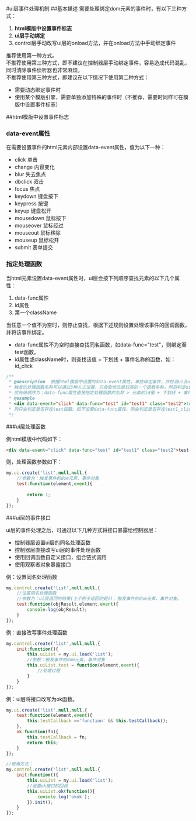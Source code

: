 #ui层事件处理机制
##基本描述
需要处理绑定dom元素的事件时，有以下三种方式：

1. **html模版中设置事件标志** 
2. **ui层手动绑定**
3. control层手动改写ui层的onload方法，并在onload方法中手动绑定事件

推荐使用第一种方式。<br>
不推荐使用第三种方式，即不建议在控制器层手动绑定事件，容易造成代码混乱，同时清除事件侦听器也非常麻烦。<br>
不推荐使用第三种方式，即建议在以下情况下使用第二种方式：

* 需要动态绑定事件时
* 使用某个模版引擎，需要单独添加特殊的事件时（不推荐，需要时同样可在模版中设置事件标志）

##html模版中设置事件标志

### data-event属性

在需要设置事件的html元素内部设置data-event属性，值为以下一种：

* click 单击
* change 内容变化
* blur 失去焦点
* dbclick 双击
* focus 焦点
* keydown 键盘按下
* keypress 按键
* keyup 键盘松开
* mousedown 鼠标按下
* mouseover 鼠标经过
* mouseout 鼠标移除
* mouseup 鼠标松开
* submit 表单提交

### 指定处理函数

当html元素设置data-event属性时，ui层会按下列顺序查找元素的以下几个属性：

1. data-func属性
2. id属性
3. 第一个className

当任意一个值不为空时，则停止查找，根据下述规则设置处理该事件的回调函数，并将该事件绑定。

* data-func属性不为空时直接查找同名函数，如data-func="test"，则绑定至test函数。
* id属性或className时，则查找该值 + 下划线 + 事件名称的函数，如：id_click

```js
/**
 * @description  根据html模版中设置的data-event属性，单独绑定事件，并检测ui及ui绑定的model对象中是否存在对应的处理函数。<br>
 * 触发的处理函数名称可以通过3种方式设置，只会取优先级较高的一个函数名称，然后判定ui层是否存在该处理函数，然后判定model层是否存在该处理函数。<br>
 * 优先级顺序为：data-func属性直接指定处理函数的名称 > 元素的id值 + 下划线 + 事件类别  > 元素的第一个classname + 下划线 + 事件类别
 * @example
 * <div data-event="click" data-func="test" id="test1" class="test2">test text</div>
 * 则只会判定是否存在test函数。如不设置data-func属性，则会判定是否存在test1_click函数，否则判定test2_click函数。
 */
```

###ui层处理函数

例html模版中代码如下：
```html
<div data-event="click" data-func="test" id="test1" class="test2">test text</div>
```
则，处理函数参数如下：
```js
my.ui.create('list',null,null,{
	//参数为：触发事件的dom元素，事件对象
	test:function(element,event){
		
		return 1;
	}
});

```

###ui层的事件接口

ui层的事件处理之后，可通过以下几种方式将接口暴露给控制器层：

* 控制器层设置ui层的同名处理函数
* 控制器层直接改写ui层的事件处理函数
* 使用回调函数自定义接口，组合链式调用
* 使用观察者对象暴露接口


例：设置同名处理函数
```js
my.control.create('list',null,null,{
	//设置同名处理函数
	//参数为：ui层返回的结果(上个例子返回的是1)，触发事件的dom元素，事件对象。
	test:function(objResult,element,event){
		console.log(objResult);
	}
});

```

例：直接改写事件处理函数
```js
my.control.create('list',null,null,{
	init:function(){
		this.uiList = my.ui.load('list');
		//参数：触发事件的dom元素，事件对象
		this.uiList.test = function(element,event){
			//处理过程
		}
	}
});
```

例：ui层将接口改写为ok函数。
```js
my.ui.create('list',null,null,{
	test:function(element,event){
		this.testCallback =='function' && this.testCallback();
	},
	ok:function(fn){
		this.testCallback = fn;
		return this;
	}
});

//使用方法：
my.control.create('list',null,null,{
	init:function(){
		this.uiList = my.ui.load('list');
		//设置ok接口的回调
		this.uiList.ok(function(){
			console.log('okok');
		}).init();
	}
});
```

